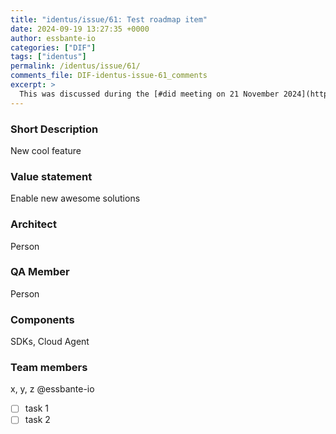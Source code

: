 ```yaml
---
title: "identus/issue/61: Test roadmap item"
date: 2024-09-19 13:27:35 +0000
author: essbante-io
categories: ["DIF"]
tags: ["identus"]
permalink: /identus/issue/61/
comments_file: DIF-identus-issue-61_comments
excerpt: >
  This was discussed during the [#did meeting on 21 November 2024](https://www.w3.org/2024/11/21-did-minutes.html#4c13).
---
```

### Short Description

New cool feature

### Value statement

Enable new awesome solutions

### Architect

Person

### QA Member

Person

### Components

SDKs, Cloud Agent

### Team members

x, y, z @essbante-io 

- [ ] task 1
- [ ] task 2